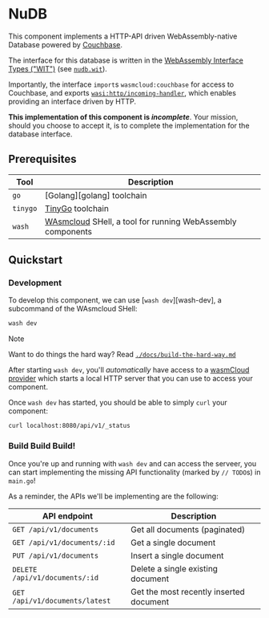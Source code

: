 # NuDB

This component implements a HTTP-API driven WebAssembly-native Database powered by [Couchbase][couchbase].

The interface for this database is written in the [WebAssembly Interface Types ("WIT")][wit] (see [`nudb.wit`](../wit/nudb.wit)).

Importantly, the interface `import`s `wasmcloud:couchbase` for access to Couchbase, and exports [`wasi:http/incoming-handler`][wasi-http],
which enables providing an interface driven by HTTP.

**This implementation of this component is *incomplete***. Your mission, should you choose to accept it, is to complete the implementation for the database interface.

[couchbase]: https://couchbase.com
[wit]: https://github.com/WebAssembly/component-model/blob/main/design/mvp/WIT.md
[wasi-http]: https://github.com/WebAssembly/wasi-http

## Prerequisites

| Tool     | Description                                                             |
|----------|-------------------------------------------------------------------------|
| `go`     | [Golang][golang] toolchain                                                        |
| `tinygo` | [TinyGo][tinygo] toolchain                                              |
| `wash`   | [WAsmcloud][wasmcloud] SHell, a tool for running WebAssembly components |

[wasmcloud]: https://wasmcloud.com/docs
[tinygo]: https://tinygo.org
[wash]: https://wasmcloud.com/docs/ecosystem/wash/

## Quickstart

### Development

To develop this component, we can use [`wash dev`][wash-dev], a subcommand of the WAsmcloud SHell:

```bash
wash dev
```

> [!NOTE]
> Want to do things the hard way? Read [`./docs/build-the-hard-way.md`](./docs/build-the-hard-way.md)

After starting `wash dev`, you'll *automatically* have access to a [wasmCloud provider][wasmcloud-docs-provider] which
starts a local HTTP server that you can use to access your component.

Once `wash dev` has started, you should be able to simply `curl` your component:

```console
curl localhost:8080/api/v1/_status
```

[wasmcloud-docs-provider]: https://wasmcloud.com/docs/concepts/providers

### Build Build Build!

Once you're up and running with `wash dev` and can access the serveer, you can start implementing the
missing API functionality (marked by `// TODO`s) in `main.go`!

As a reminder, the APIs we'll be implementing are the following:

| API endpoint                   | Description                             |
|--------------------------------|-----------------------------------------|
| `GET /api/v1/documents`        | Get all documents (paginated)           |
| `GET /api/v1/documents/:id`    | Get a single document                   |
| `PUT /api/v1/documents`        | Insert a single document                |
| `DELETE /api/v1/documents/:id` | Delete a single existing document       |
| `GET /api/v1/documents/latest` | Get the most recently inserted document |
